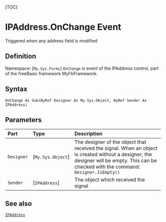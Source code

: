 [TOC]
# IPAddress.OnChange Event
Triggered when any address field is modified
## Definition
Namespace: [`My.Sys.Forms`]
`OnChange` is event of the IPAddress control, part of the freeBasic framework MyFbFramework.
## Syntax
```freeBasic
OnChange As Sub(ByRef Designer As My.Sys.Object, ByRef Sender As IPAddress)
```

## Parameters

|Part|Type|Description|
| :------------ | :------------ | :------------ |
|`Designer`|[`My.Sys.Object`]|The designer of the object that received the signal. When an object is created without a designer, the designer will be empty. This can be checked with the command: `Designer.IsEmpty()`|
|`Sender`|[`IPAddress`]|The object which received the signal|

## See also
[`IPAddress`](IPAddress.md)
